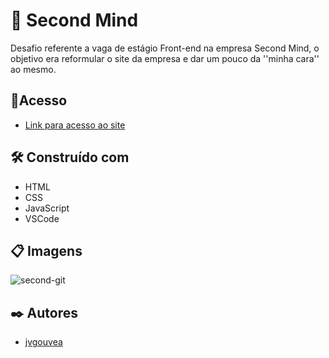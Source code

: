 # 📱 Second Mind

Desafio referente a vaga de estágio Front-end na empresa Second Mind, o objetivo era reformular o site da empresa e dar um pouco da ''minha cara'' ao mesmo.

## 📌Acesso

* [Link para acesso ao site](#) 

## 🛠️ Construído com

* HTML
* CSS
* JavaScript
* VSCode

## 📋 Imagens

![second-git](https://user-images.githubusercontent.com/86687541/160051280-09fe6ba3-ad06-4ee5-945b-2aaa3efd36e6.png)

## ✒️ Autores

* [jvgouvea](https://github.com/jvgouvea)
